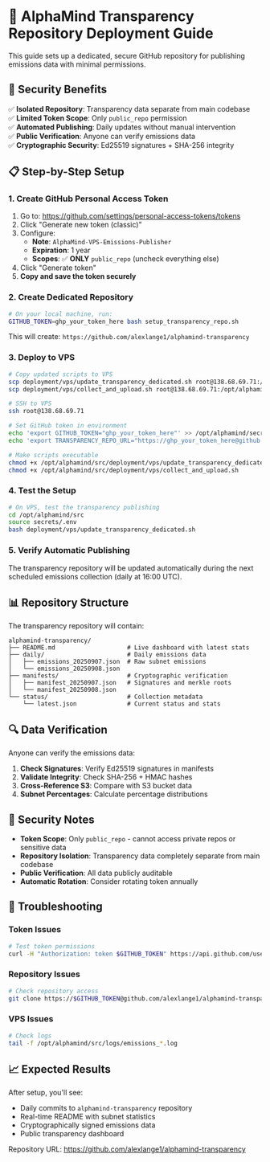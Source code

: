 # 🔐 AlphaMind Transparency Repository Deployment Guide

This guide sets up a dedicated, secure GitHub repository for publishing emissions data with minimal permissions.

## 🎯 Security Benefits

✅ **Isolated Repository**: Transparency data separate from main codebase  
✅ **Limited Token Scope**: Only `public_repo` permission  
✅ **Automated Publishing**: Daily updates without manual intervention  
✅ **Public Verification**: Anyone can verify emissions data  
✅ **Cryptographic Security**: Ed25519 signatures + SHA-256 integrity  

## 📋 Step-by-Step Setup

### 1. Create GitHub Personal Access Token

1. Go to: https://github.com/settings/personal-access-tokens/tokens
2. Click "Generate new token (classic)"
3. Configure:
   - **Note**: `AlphaMind-VPS-Emissions-Publisher`
   - **Expiration**: 1 year
   - **Scopes**: ✅ **ONLY** `public_repo` (uncheck everything else)
4. Click "Generate token"
5. **Copy and save the token securely**

### 2. Create Dedicated Repository

```bash
# On your local machine, run:
GITHUB_TOKEN=ghp_your_token_here bash setup_transparency_repo.sh
```

This will create: `https://github.com/alexlange1/alphamind-transparency`

### 3. Deploy to VPS

```bash
# Copy updated scripts to VPS
scp deployment/vps/update_transparency_dedicated.sh root@138.68.69.71:/opt/alphamind/src/deployment/vps/
scp deployment/vps/collect_and_upload.sh root@138.68.69.71:/opt/alphamind/src/deployment/vps/

# SSH to VPS
ssh root@138.68.69.71

# Set GitHub token in environment
echo 'export GITHUB_TOKEN="ghp_your_token_here"' >> /opt/alphamind/secrets/.env
echo 'export TRANSPARENCY_REPO_URL="https://ghp_your_token_here@github.com/alexlange1/alphamind-transparency.git"' >> /opt/alphamind/secrets/.env

# Make scripts executable
chmod +x /opt/alphamind/src/deployment/vps/update_transparency_dedicated.sh
chmod +x /opt/alphamind/src/deployment/vps/collect_and_upload.sh
```

### 4. Test the Setup

```bash
# On VPS, test the transparency publishing
cd /opt/alphamind/src
source secrets/.env
bash deployment/vps/update_transparency_dedicated.sh
```

### 5. Verify Automatic Publishing

The transparency repository will be updated automatically during the next scheduled emissions collection (daily at 16:00 UTC).

## 📊 Repository Structure

The transparency repository will contain:

```
alphamind-transparency/
├── README.md                    # Live dashboard with latest stats
├── daily/                       # Daily emissions data
│   ├── emissions_20250907.json  # Raw subnet emissions
│   └── emissions_20250908.json
├── manifests/                   # Cryptographic verification
│   ├── manifest_20250907.json   # Signatures and merkle roots
│   └── manifest_20250908.json
└── status/                      # Collection metadata
    └── latest.json              # Current status and stats
```

## 🔍 Data Verification

Anyone can verify the emissions data:

1. **Check Signatures**: Verify Ed25519 signatures in manifests
2. **Validate Integrity**: Check SHA-256 + HMAC hashes
3. **Cross-Reference S3**: Compare with S3 bucket data
4. **Subnet Percentages**: Calculate percentage distributions

## 🚨 Security Notes

- **Token Scope**: Only `public_repo` - cannot access private repos or sensitive data
- **Repository Isolation**: Transparency data completely separate from main codebase
- **Public Verification**: All data publicly auditable
- **Automatic Rotation**: Consider rotating token annually

## 🔧 Troubleshooting

### Token Issues
```bash
# Test token permissions
curl -H "Authorization: token $GITHUB_TOKEN" https://api.github.com/user
```

### Repository Issues
```bash
# Check repository access
git clone https://$GITHUB_TOKEN@github.com/alexlange1/alphamind-transparency.git /tmp/test
```

### VPS Issues
```bash
# Check logs
tail -f /opt/alphamind/src/logs/emissions_*.log
```

## 📈 Expected Results

After setup, you'll see:
- Daily commits to `alphamind-transparency` repository
- Real-time README with subnet statistics
- Cryptographically signed emissions data
- Public transparency dashboard

Repository URL: https://github.com/alexlange1/alphamind-transparency
